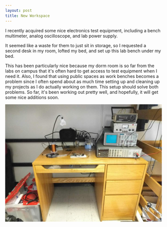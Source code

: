 ```yaml
---
layout: post
title: New Workspace
---
```


I recently acquired some nice electronics test equipment, including a bench multimeter, analog oscilloscope, and lab power supply.
<!--more-->
It seemed like a waste for them to just sit in storage, so I requested a second desk in my room, lofted my bed, and set up this lab bench under my bed.

This has been particularly nice because my dorm room is so far from the labs on campus that it's often hard to get access to test equipment when I need it. Also, I found that using public spaces as work benches becomes a problem since I often spend about as much time setting up and cleaning up my projects as I do actually working on them. This setup should solve both problems. So far, it's been working out pretty well, and hopefully, it will get some nice additions soon.

![New desk setup](/assets/img/newdesk.jpg)
